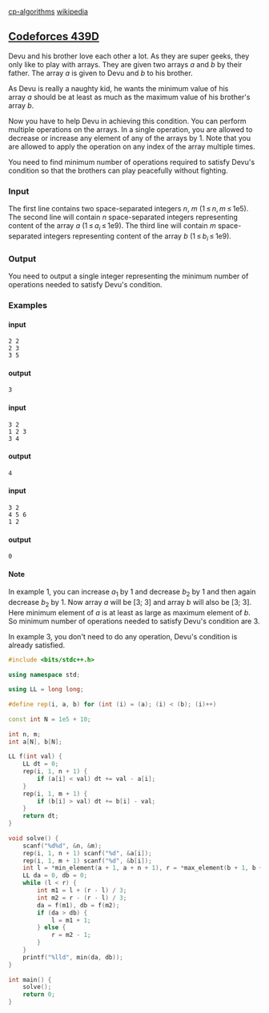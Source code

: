 [cp-algorithms](https://cp-algorithms.com/num_methods/ternary_search.html)    [wikipedia](https://en.wikipedia.org/wiki/Ternary_search)

## [Codeforces 439D](https://codeforces.com/contest/439/problem/D)
Devu and his brother love each other a lot. As they are super geeks, they only like to play with arrays. They are given two arrays _a_ and _b_ by their father. The array _a_ is given to Devu and _b_ to his brother.

As Devu is really a naughty kid, he wants the minimum value of his array _a_ should be at least as much as the maximum value of his brother's array _b_.

Now you have to help Devu in achieving this condition. You can perform multiple operations on the arrays. In a single operation, you are allowed to decrease or increase any element of any of the arrays by 1. Note that you are allowed to apply the operation on any index of the array multiple times.

You need to find minimum number of operations required to satisfy Devu's condition so that the brothers can play peacefully without fighting.

### Input

The first line contains two space-separated integers _n_, _m_ (1 ≤ _n_, _m_ ≤ 1e5). The second line will contain _n_ space-separated integers representing content of the array _a_ (1 ≤ _$a_i$_ ≤ 1e9). The third line will contain _m_ space-separated integers representing content of the array _b_ (1 ≤ _$b_i$_ ≤ 1e9).

### Output

You need to output a single integer representing the minimum number of operations needed to satisfy Devu's condition.

### Examples

#### input
```
2 2  
2 3  
3 5  
```

#### output
```
3
```

#### input

```
3 2 
1 2 3
3 4
```
#### output
```
4
```

#### input

```
3 2  
4 5 6  
1 2
```
#### output
```
0
```
#### Note

In example 1, you can increase $a_1$ by 1 and decrease $b_2$ by 1 and then again decrease $b_2$ by 1. Now array _a_ will be [3; 3] and array _b_ will also be [3; 3]. Here minimum element of _a_ is at least as large as maximum element of _b_. So minimum number of operations needed to satisfy Devu's condition are 3.

In example 3, you don't need to do any operation, Devu's condition is already satisfied.
```cpp
#include <bits/stdc++.h>  
  
using namespace std;  
  
using LL = long long;  
  
#define rep(i, a, b) for (int (i) = (a); (i) < (b); (i)++)  
  
const int N = 1e5 + 10;  
  
int n, m;  
int a[N], b[N];  
  
LL f(int val) {  
    LL dt = 0;  
    rep(i, 1, n + 1) {  
        if (a[i] < val) dt += val - a[i];  
    }  
    rep(i, 1, m + 1) {  
        if (b[i] > val) dt += b[i] - val;  
    }  
    return dt;  
}  
  
void solve() {  
    scanf("%d%d", &n, &m);  
    rep(i, 1, n + 1) scanf("%d", &a[i]);  
    rep(i, 1, m + 1) scanf("%d", &b[i]);  
    int l = *min_element(a + 1, a + n + 1), r = *max_element(b + 1, b + m + 1);  
    LL da = 0, db = 0;  
    while (l < r) {  
        int m1 = l + (r - l) / 3;  
        int m2 = r - (r - l) / 3;  
        da = f(m1), db = f(m2);  
        if (da > db) {  
            l = m1 + 1;  
        } else {  
            r = m2 - 1;  
        }  
    }  
    printf("%lld", min(da, db));  
}  
  
int main() {  
    solve();  
    return 0;  
}
```